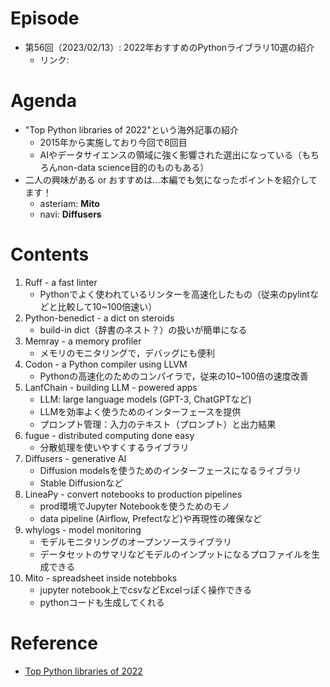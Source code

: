 # Episode
- 第56回（2023/02/13）: 2022年おすすめのPythonライブラリ10選の紹介
    - リンク: 

# Agenda
- "Top Python libraries of 2022"という海外記事の紹介
    - 2015年から実施しており今回で8回目
    - AIやデータサイエンスの領域に強く影響された選出になっている（もちろんnon-data science目的のものもある）
- 二人の興味がある or おすすめは...本編でも気になったポイントを紹介してます！
    - asteriam: **Mito**
    - navi: **Diffusers**

# Contents
1. Ruff - a fast linter
    - Pythonでよく使われているリンターを高速化したもの（従来のpylintなどと比較して10~100倍速い）
2. Python-benedict - a dict on steroids
    - build-in dict（辞書のネスト？）の扱いが簡単になる
3. Memray - a memory profiler
    - メモリのモニタリングで，デバッグにも便利
4. Codon - a Python compiler using LLVM
    - Pythonの高速化のためのコンパイラで，従来の10~100倍の速度改善
5. LanfChain - building LLM - powered apps
    - LLM: large language models (GPT-3, ChatGPTなど)
    - LLMを効率よく使うためのインターフェースを提供
    - プロンプト管理：入力のテキスト（プロンプト）と出力結果
6. fugue - distributed computing done easy
    - 分散処理を使いやすくするライブラリ
7. Diffusers - generative AI
    - Diffusion modelsを使うためのインターフェースになるライブラリ
    - Stable Diffusionなど
8. LineaPy - convert notebooks to production pipelines
    - prod環境でJupyter Notebookを使うためのモノ
    - data pipeline (Airflow, Prefectなど)や再現性の確保など
9. whylogs - model monitoring
    - モデルモニタリングのオープンソースライブラリ
    - データセットのサマリなどモデルのインプットになるプロファイルを生成できる
10. Mito - spreadsheet inside notebboks
    - jupyter notebook上でcsvなどExcelっぽく操作できる
    - pythonコードも生成してくれる

# Reference
- [Top Python libraries of 2022](https://tryolabs.com/blog/2022/12/26/top-python-libraries-2022)

